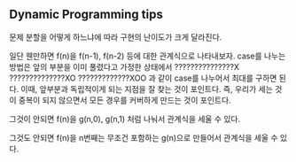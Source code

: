 ## Dynamic Programming tips
문제 분할을 어떻게 하느냐에 따라 구현의 난이도가 크게 달라진다.

일단 웬만하면 f(n)을 f(n-1), f(n-2) 등에 대한 관계식으로 나타내보자.
case를 나누는 방법은 앞의 부분을 이미 풀렸다고 가정한 상태에서
???????????????X
??????????????XO
?????????????XOO
과 같이 case를 나누어서 최대를 구하면 된다.
이때, 앞부분과 독립적이게 되는 지점을 잘 찾는 것이 포인트다.
즉, 우리가 세는 것이 중복이 되지 않으면서 모든 경우를 커버하게 만드는 것이 포인트다.

그것이 안되면 f(n)을 g(n,0), g(n,1) 처럼 나눠서 관계식을 세울 수 있다.

그것도 안되면 f(n)을 n번째는 무조건 포함하는 g(n)으로 만들어서 관계식을 세울 수 있다.